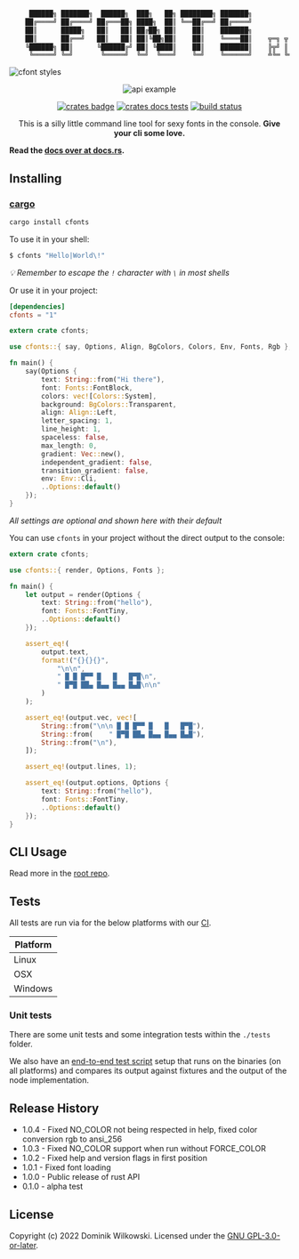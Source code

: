 ```sh
     ██████╗ ███████╗  ██████╗  ███╗   ██╗ ████████╗ ███████╗
    ██╔════╝ ██╔════╝ ██╔═══██╗ ████╗  ██║ ╚══██╔══╝ ██╔════╝
    ██║      █████╗   ██║   ██║ ██╔██╗ ██║    ██║    ███████╗
    ██║      ██╔══╝   ██║   ██║ ██║╚██╗██║    ██║    ╚════██║    ╦═╗ ╦ ╦ ╔═╗ ╔╦╗
    ╚██████╗ ██║      ╚██████╔╝ ██║ ╚████║    ██║    ███████║    ╠╦╝ ║ ║ ╚═╗  ║
     ╚═════╝ ╚═╝       ╚═════╝  ╚═╝  ╚═══╝    ╚═╝    ╚══════╝    ╩╚═ ╚═╝ ╚═╝  ╩
```

![cfont styles](https://raw.githubusercontent.com/dominikwilkowski/cfonts/released/img/example1.png)

<p align="center"><img src="https://raw.githubusercontent.com/dominikwilkowski/cfonts/released/img/example2.png" alt="api example"></p>
<p align="center">
	<a href="https://crates.io/crates/cfonts"><img src="https://img.shields.io/crates/v/cfonts.svg" alt="crates badge"></a>
	<a href="https://crates.io/crates/cfonts"><img src="https://docs.rs/cfonts/badge.svg" alt="crates docs tests"></a>
	<a href="https://github.com/dominikwilkowski/cfonts/actions/workflows/testing.yml"><img src="https://github.com/dominikwilkowski/cfonts/actions/workflows/testing.yml/badge.svg" alt="build status"></a>
</p>

<p align="center">This is a silly little command line tool for sexy fonts in the console. <strong>Give your cli some love.</strong></p>

**Read the [docs over at docs.rs](https://docs.rs/cfonts/).**

## Installing

### [cargo](https://crates.io/crates/cfonts)

```sh
cargo install cfonts
```

To use it in your shell:

```sh
$ cfonts "Hello|World\!"
```

_💡  Remember to escape the `!` character with `\` in most shells_

Or use it in your project:

```toml
[dependencies]
cfonts = "1"
```

```rust
extern crate cfonts;

use cfonts::{ say, Options, Align, BgColors, Colors, Env, Fonts, Rgb };

fn main() {
	say(Options {
		text: String::from("Hi there"),
		font: Fonts::FontBlock,
		colors: vec![Colors::System],
		background: BgColors::Transparent,
		align: Align::Left,
		letter_spacing: 1,
		line_height: 1,
		spaceless: false,
		max_length: 0,
		gradient: Vec::new(),
		independent_gradient: false,
		transition_gradient: false,
		env: Env::Cli,
		..Options::default()
	});
}
```

_All settings are optional and shown here with their default_

You can use `cfonts` in your project without the direct output to the console:

```rust
extern crate cfonts;

use cfonts::{ render, Options, Fonts };

fn main() {
	let output = render(Options {
		text: String::from("hello"),
		font: Fonts::FontTiny,
		..Options::default()
	});

	assert_eq!(
		output.text,
		format!("{}{}{}",
			"\n\n",
			" █ █ █▀▀ █   █   █▀█\n",
			" █▀█ ██▄ █▄▄ █▄▄ █▄█\n\n"
		)
	);

	assert_eq!(output.vec, vec![
		String::from("\n\n █ █ █▀▀ █   █   █▀█"),
		String::from(    " █▀█ ██▄ █▄▄ █▄▄ █▄█"),
		String::from("\n"),
	]);

	assert_eq!(output.lines, 1);

	assert_eq!(output.options, Options {
		text: String::from("hello"),
		font: Fonts::FontTiny,
		..Options::default()
	});
}
```


## CLI Usage

Read more in the [root repo](https://github.com/dominikwilkowski/cfonts).


## Tests

All tests are run via for the below platforms with our [CI](https://github.com/dominikwilkowski/cfonts/tree/released/.github/workflows/testing.yml).

| Platform |
|----------|
| Linux    |
| OSX      |
| Windows  |

### Unit tests

There are some unit tests and some integration tests within the `./tests` folder.

We also have an [end-to-end test script](./tests/end-to-end/index.js) setup that runs on the binaries (on all platforms) and compares its output against fixtures and the output of the node implementation.


## Release History

* 1.0.4  -  Fixed NO_COLOR not being respected in help, fixed color conversion rgb to ansi_256
* 1.0.3  -  Fixed NO_COLOR support when run without FORCE_COLOR
* 1.0.2  -  Fixed help and version flags in first position
* 1.0.1  -  Fixed font loading
* 1.0.0  -  Public release of rust API
* 0.1.0  -  alpha test


## License

Copyright (c) 2022 Dominik Wilkowski.
Licensed under the [GNU GPL-3.0-or-later](https://github.com/dominikwilkowski/cfonts/blob/released/LICENSE).
